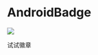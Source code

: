 # AndroidBadge

[![](https://jitpack.io/v/FindaBottle/AndroidBadge.svg)](https://jitpack.io/#FindaBottle/AndroidBadge)


试试徽章
